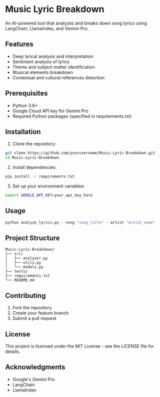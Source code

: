 # Music Lyric Breakdown

An AI-powered tool that analyzes and breaks down song lyrics using LangChain, LlamaIndex, and Gemini Pro.

## Features

- Deep lyrical analysis and interpretation
- Sentiment analysis of lyrics
- Theme and subject matter identification
- Musical elements breakdown
- Contextual and cultural references detection

## Prerequisites

- Python 3.8+
- Google Cloud API key for Gemini Pro
- Required Python packages (specified in requirements.txt)

## Installation

1. Clone the repository:
```bash
git clone https://github.com/yourusername/Music-Lyric-Breakdown.git
cd Music-Lyric-Breakdown
```

2. Install dependencies:
```bash
pip install -r requirements.txt
```

3. Set up your environment variables:
```bash
export GOOGLE_API_KEY=your_api_key_here
```

## Usage

```python
python analyze_lyrics.py --song "song_title" --artist "artist_name"
```

## Project Structure

```
Music-Lyric-Breakdown/
├── src/
│   ├── analyzer.py
│   ├── utils.py
│   └── models.py
├── tests/
├── requirements.txt
└── README.md
```

## Contributing

1. Fork the repository
2. Create your feature branch
3. Submit a pull request

## License

This project is licensed under the MIT License - see the LICENSE file for details.

## Acknowledgments

- Google's Gemini Pro
- LangChain
- LlamaIndex
